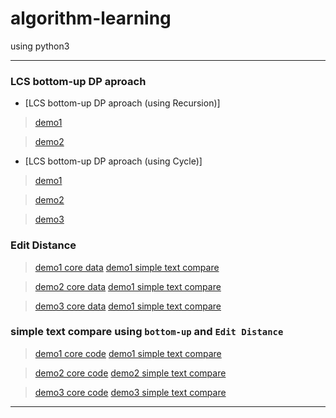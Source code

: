 # algorithm-learning
using python3

----------------------------
### LCS bottom-up DP aproach
* [LCS bottom-up DP aproach (using Recursion)] 
> [demo1](https://github.com/guanrongjia/algorithm-learning/blob/master/LCS%20bottom-up%20DP%20aproach/test1.1.py)

> [demo2](https://github.com/guanrongjia/algorithm-learning/blob/master/LCS%20bottom-up%20DP%20aproach/test2.1.py)


* [LCS bottom-up DP aproach (using Cycle)]
> [demo1](https://github.com/guanrongjia/algorithm-learning/blob/master/LCS%20bottom-up%20DP%20aproach/test1.2.py)

> [demo2](https://github.com/guanrongjia/algorithm-learning/blob/master/LCS%20bottom-up%20DP%20aproach/test2.2.py)

> [demo3](https://github.com/guanrongjia/algorithm-learning/blob/master/LCS%20bottom-up%20DP%20aproach/test3.2.py)


### Edit Distance
> [demo1 core data](https://github.com/guanrongjia/algorithm-learning/blob/master/Edit%20Distance/test1.3.py)
> [demo1 simple text compare](https://github.com/guanrongjia/algorithm-learning/blob/master/Edit%20Distance/asst2htmlrenderer1.py)

> [demo2 core data](https://github.com/guanrongjia/algorithm-learning/blob/master/Edit%20Distance/test2.3.py)
> [demo1 simple text compare](https://github.com/guanrongjia/algorithm-learning/blob/master/Edit%20Distance/asst2htmlrenderer2.py)

> [demo3 core data](https://github.com/guanrongjia/algorithm-learning/blob/master/Edit%20Distance/test3.3.py)
> [demo1 simple text compare](https://github.com/guanrongjia/algorithm-learning/blob/master/Edit%20Distance/asst2htmlrenderer3.py)

### simple text compare using `bottom-up` and `Edit Distance`
> [demo1 core code](https://github.com/guanrongjia/algorithm-learning/blob/master/simple%20text%20compare%20using%20%60bottom-up%60%20and%20%60Edit%20Distance%60/test1.4.py)
> [demo1 simple text compare](https://github.com/guanrongjia/algorithm-learning/blob/master/simple%20text%20compare%20using%20%60bottom-up%60%20and%20%60Edit%20Distance%60/asst2htmlrenderer1.py)

> [demo2 core code](https://github.com/guanrongjia/algorithm-learning/blob/master/simple%20text%20compare%20using%20%60bottom-up%60%20and%20%60Edit%20Distance%60/test2.4.py)
> [demo2 simple text compare](https://github.com/guanrongjia/algorithm-learning/blob/master/simple%20text%20compare%20using%20%60bottom-up%60%20and%20%60Edit%20Distance%60/asst2htmlrenderer2.py)

> [demo3 core code](https://github.com/guanrongjia/algorithm-learning/blob/master/simple%20text%20compare%20using%20%60bottom-up%60%20and%20%60Edit%20Distance%60/test3.4.py)
> [demo3 simple text compare](https://github.com/guanrongjia/algorithm-learning/blob/master/simple%20text%20compare%20using%20%60bottom-up%60%20and%20%60Edit%20Distance%60/asst2htmlrenderer3.py)

----------------------------


